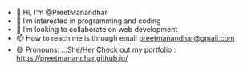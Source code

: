 - 👋 Hi, I’m @PreetManandhar
- 👀 I’m interested in programming and coding
- 💞️ I’m looking to collaborate on web development
- 📫 How to reach me is through email preetmanandhar@gmail.com
- 😄 Pronouns: ...She/Her
Check out my portfolio :  https://preetmanandhar.github.io/

<!---
PreetManandhar/PreetManandhar is a ✨ special ✨ repository because its `README.md` (this file) appears on your GitHub profile.
You can click the Preview link to take a look at your changes.
--->

